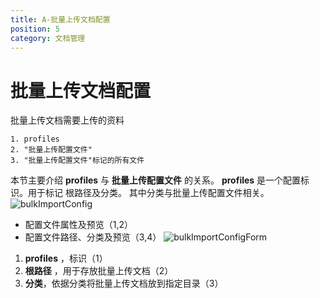 ```yaml
---
title: A-批量上传文档配置
position: 5
category: 文档管理
---
```

# 批量上传文档配置
批量上传文档需要上传的资料
```
1. profiles
2. "批量上传配置文件"
3. "批量上传配置文件"标记的所有文件
```
本节主要介绍 __profiles__ 与 __批量上传配置文件__ 的关系。
 __profiles__ 是一个配置标识。用于标记 根路径及分类。
其中分类与批量上传配置文件相关。
![bulkImportConfig](/images/bulkImportConfig.png)
- 配置文件属性及预览（1,2）
- 配置文件路径、分类及预览（3,4）
![bulkImportConfigForm](/images/bulkImportConfigForm.png)
1. __profiles__ ，标识（1）
2. __根路径__ ，用于存放批量上传文档（2）
3. __分类__，依据分类将批量上传文档放到指定目录（3）
